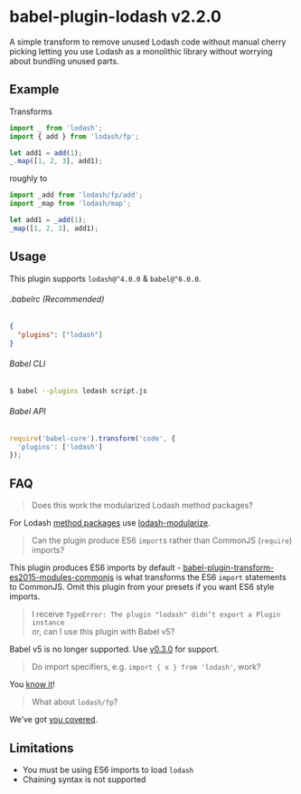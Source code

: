 # babel-plugin-lodash v2.2.0

A simple transform to remove unused Lodash code without manual cherry picking
letting you use Lodash as a monolithic library without worrying about bundling
unused parts.

## Example

Transforms

```js
import _ from 'lodash';
import { add } from 'lodash/fp';

let add1 = add(1);
_.map([1, 2, 3], add1);
```

roughly to

```js
import _add from 'lodash/fp/add';
import _map from 'lodash/map';

let add1 = _add(1);
_map([1, 2, 3], add1);
```

## Usage

This plugin supports `lodash@^4.0.0` & `babel@^6.0.0`.

###### .babelrc (Recommended)

```json
{
  "plugins": ["lodash"]
}
```

###### Babel CLI

```sh
$ babel --plugins lodash script.js
```

###### Babel API

```js
require('babel-core').transform('code', {
  'plugins': ['lodash']
});
```

## FAQ

> Does this work the modularized Lodash method packages?

For Lodash [method packages](https://www.npmjs.com/browse/keyword/lodash-modularized)
use [lodash-modularize](https://github.com/megawac/lodash-modularize).

> Can the plugin produce ES6 `import`s rather than CommonJS (`require`) imports?

This plugin produces ES6 imports by default - [babel-plugin-transform-es2015-modules-commonjs](https://www.npmjs.com/package/babel-plugin-transform-es2015-modules-commonjs) is what transforms the ES6 `import` statements to CommonJS. Omit this plugin from your presets if you want ES6 style imports.

> I receive `TypeError: The plugin "lodash" didn’t export a Plugin instance`<br>
> or, can I use this plugin with Babel v5?

Babel v5 is no longer supported. Use [v0.3.0](https://github.com/lodash/babel-plugin-lodash/tree/0.3.0)
for support.

> Do import specifiers, e.g. `import { x } from 'lodash'`, work?

You [know it](https://github.com/lodash/babel-plugin-lodash/blob/master/test/fixtures/multi-specifier/actual.js)!

> What about `lodash/fp`?

We’ve got [you covered](https://github.com/lodash/babel-plugin-lodash/blob/master/test/fixtures/lodash-fp-specifiers/actual.js).

## Limitations

* You must be using ES6 imports to load `lodash`
* Chaining syntax is not supported
